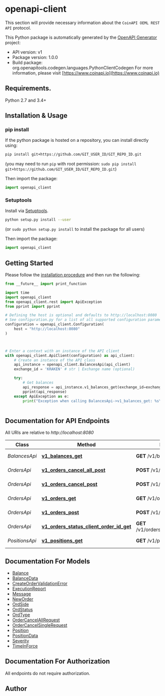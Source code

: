 # openapi-client
This section will provide necessary information about the `CoinAPI OEML REST API` protocol.


This Python package is automatically generated by the [OpenAPI Generator](https://openapi-generator.tech) project:

- API version: v1
- Package version: 1.0.0
- Build package: org.openapitools.codegen.languages.PythonClientCodegen
For more information, please visit [https://www.coinapi.io](https://www.coinapi.io)

## Requirements.

Python 2.7 and 3.4+

## Installation & Usage
### pip install

If the python package is hosted on a repository, you can install directly using:

```sh
pip install git+https://github.com/GIT_USER_ID/GIT_REPO_ID.git
```
(you may need to run `pip` with root permission: `sudo pip install git+https://github.com/GIT_USER_ID/GIT_REPO_ID.git`)

Then import the package:
```python
import openapi_client
```

### Setuptools

Install via [Setuptools](http://pypi.python.org/pypi/setuptools).

```sh
python setup.py install --user
```
(or `sudo python setup.py install` to install the package for all users)

Then import the package:
```python
import openapi_client
```

## Getting Started

Please follow the [installation procedure](#installation--usage) and then run the following:

```python
from __future__ import print_function

import time
import openapi_client
from openapi_client.rest import ApiException
from pprint import pprint

# Defining the host is optional and defaults to http://localhost:8080
# See configuration.py for a list of all supported configuration parameters.
configuration = openapi_client.Configuration(
    host = "http://localhost:8080"
)



# Enter a context with an instance of the API client
with openapi_client.ApiClient(configuration) as api_client:
    # Create an instance of the API class
    api_instance = openapi_client.BalancesApi(api_client)
    exchange_id = 'KRAKEN' # str | Exchange name (optional)

    try:
        # Get balances
        api_response = api_instance.v1_balances_get(exchange_id=exchange_id)
        pprint(api_response)
    except ApiException as e:
        print("Exception when calling BalancesApi->v1_balances_get: %s\n" % e)
    
```

## Documentation for API Endpoints

All URIs are relative to *http://localhost:8080*

Class | Method | HTTP request | Description
------------ | ------------- | ------------- | -------------
*BalancesApi* | [**v1_balances_get**](docs/BalancesApi.md#v1_balances_get) | **GET** /v1/balances | Get balances
*OrdersApi* | [**v1_orders_cancel_all_post**](docs/OrdersApi.md#v1_orders_cancel_all_post) | **POST** /v1/orders/cancel/all | Cancel all orders
*OrdersApi* | [**v1_orders_cancel_post**](docs/OrdersApi.md#v1_orders_cancel_post) | **POST** /v1/orders/cancel | Cancel order
*OrdersApi* | [**v1_orders_get**](docs/OrdersApi.md#v1_orders_get) | **GET** /v1/orders | Get all orders
*OrdersApi* | [**v1_orders_post**](docs/OrdersApi.md#v1_orders_post) | **POST** /v1/orders | Create new order
*OrdersApi* | [**v1_orders_status_client_order_id_get**](docs/OrdersApi.md#v1_orders_status_client_order_id_get) | **GET** /v1/orders/status/{client_order_id} | Get order status
*PositionsApi* | [**v1_positions_get**](docs/PositionsApi.md#v1_positions_get) | **GET** /v1/positions | Get positions


## Documentation For Models

 - [Balance](docs/Balance.md)
 - [BalanceData](docs/BalanceData.md)
 - [CreateOrderValidationError](docs/CreateOrderValidationError.md)
 - [ExecutionReport](docs/ExecutionReport.md)
 - [Message](docs/Message.md)
 - [NewOrder](docs/NewOrder.md)
 - [OrdSide](docs/OrdSide.md)
 - [OrdStatus](docs/OrdStatus.md)
 - [OrdType](docs/OrdType.md)
 - [OrderCancelAllRequest](docs/OrderCancelAllRequest.md)
 - [OrderCancelSingleRequest](docs/OrderCancelSingleRequest.md)
 - [Position](docs/Position.md)
 - [PositionData](docs/PositionData.md)
 - [Severity](docs/Severity.md)
 - [TimeInForce](docs/TimeInForce.md)


## Documentation For Authorization

 All endpoints do not require authorization.

## Author




